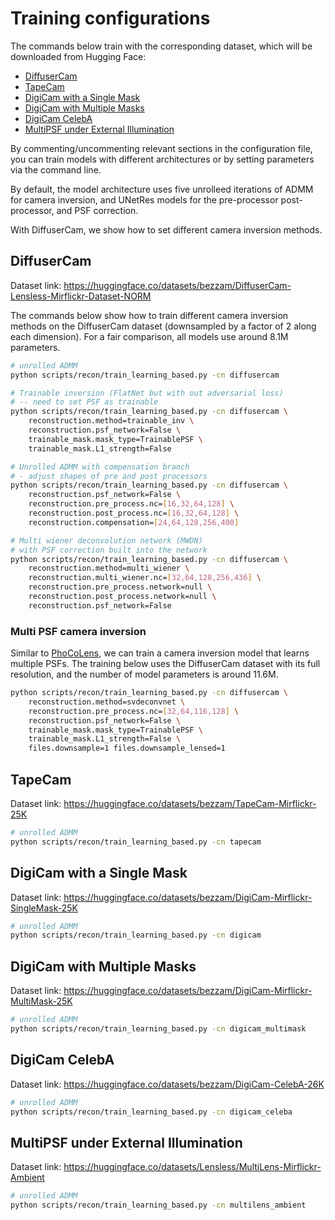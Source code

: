 # Training configurations

The commands below train with the corresponding dataset, which will be downloaded from Hugging Face:

- [DiffuserCam](#diffusercam)
- [TapeCam](#tapecam)
- [DigiCam with a Single Mask](#digicam-with-a-single-mask)
- [DigiCam with Multiple Masks](#digicam-with-multiple-masks)
- [DigiCam CelebA](#digicam-celeba)
- [MultiPSF under External Illumination](#multipsf-under-external-illumination)

By commenting/uncommenting relevant sections in the configuration file, you can train models with different architectures or by setting parameters via the command line. 

By default, the model architecture uses five unrolleed iterations of ADMM for camera inversion, and UNetRes models for the pre-processor post-processor, and PSF correction.

With DiffuserCam, we show how to set different camera inversion methods.

## DiffuserCam

Dataset link: https://huggingface.co/datasets/bezzam/DiffuserCam-Lensless-Mirflickr-Dataset-NORM

The commands below show how to train different camera inversion methods on the DiffuserCam dataset (downsampled by a factor of 2 along each dimension). For a fair comparison, all models use around 8.1M parameters.

```bash
# unrolled ADMM
python scripts/recon/train_learning_based.py -cn diffusercam

# Trainable inversion (FlatNet but with out adversarial loss)
# -- need to set PSF as trainable
python scripts/recon/train_learning_based.py -cn diffusercam \
    reconstruction.method=trainable_inv \
    reconstruction.psf_network=False \
    trainable_mask.mask_type=TrainablePSF \
	trainable_mask.L1_strength=False

# Unrolled ADMM with compensation branch
# - adjust shapes of pre and post processors
python scripts/recon/train_learning_based.py -cn diffusercam \
    reconstruction.psf_network=False \
    reconstruction.pre_process.nc=[16,32,64,128] \
    reconstruction.post_process.nc=[16,32,64,128] \
    reconstruction.compensation=[24,64,128,256,400]

# Multi wiener deconvolution network (MWDN) 
# with PSF correction built into the network
python scripts/recon/train_learning_based.py -cn diffusercam \
    reconstruction.method=multi_wiener \
    reconstruction.multi_wiener.nc=[32,64,128,256,436] \
    reconstruction.pre_process.network=null \
    reconstruction.post_process.network=null \
    reconstruction.psf_network=False
```

### Multi PSF camera inversion

Similar to [PhoCoLens](https://phocolens.github.io/), we can train a camera inversion model that learns multiple PSFs. The training below uses the DiffuserCam dataset with its full resolution, and the number of model parameters is around 11.6M.
```bash
python scripts/recon/train_learning_based.py -cn diffusercam \
    reconstruction.method=svdeconvnet \
    reconstruction.pre_process.nc=[32,64,116,128] \
    reconstruction.psf_network=False \
    trainable_mask.mask_type=TrainablePSF \
	trainable_mask.L1_strength=False \
    files.downsample=1 files.downsample_lensed=1
```

## TapeCam

Dataset link: https://huggingface.co/datasets/bezzam/TapeCam-Mirflickr-25K

```bash
# unrolled ADMM
python scripts/recon/train_learning_based.py -cn tapecam
```

## DigiCam with a Single Mask

Dataset link: https://huggingface.co/datasets/bezzam/DigiCam-Mirflickr-SingleMask-25K

```bash
# unrolled ADMM
python scripts/recon/train_learning_based.py -cn digicam
```

## DigiCam with Multiple Masks

Dataset link: https://huggingface.co/datasets/bezzam/DigiCam-Mirflickr-MultiMask-25K

```bash
# unrolled ADMM
python scripts/recon/train_learning_based.py -cn digicam_multimask
```

## DigiCam CelebA

Dataset link: https://huggingface.co/datasets/bezzam/DigiCam-CelebA-26K

```bash
# unrolled ADMM
python scripts/recon/train_learning_based.py -cn digicam_celeba
```

## MultiPSF under External Illumination

Dataset link: https://huggingface.co/datasets/Lensless/MultiLens-Mirflickr-Ambient

```bash
# unrolled ADMM
python scripts/recon/train_learning_based.py -cn multilens_ambient
```
